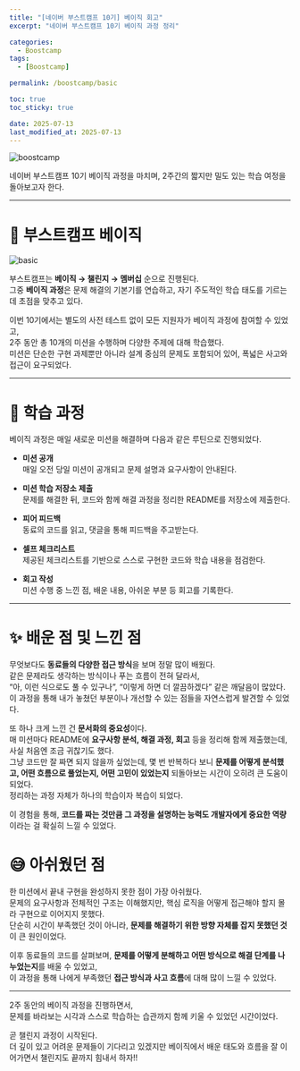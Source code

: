 ```yaml
---
title: "[네이버 부스트캠프 10기] 베이직 회고"
excerpt: "네이버 부스트캠프 10기 베이직 과정 정리"

categories:
  - Boostcamp
tags:
  - [Boostcamp]

permalink: /boostcamp/basic

toc: true
toc_sticky: true

date: 2025-07-13
last_modified_at: 2025-07-13
---
```


![boostcamp](<(/assets/images/posts_img/boostcamp/boostcamp.png)>)

네이버 부스트캠프 10기 베이직 과정을 마치며, 2주간의 짧지만 밀도 있는 학습 여정을 돌아보고자 한다.

---

# 🔷 부스트캠프 베이직

![basic](basic.png)

부스트캠프는 **베이직 → 챌린지 → 멤버십** 순으로 진행된다.  
그중 **베이직 과정**은 문제 해결의 기본기를 연습하고, 자기 주도적인 학습 태도를 기르는 데 초점을 맞추고 있다.

이번 10기에서는 별도의 사전 테스트 없이 모든 지원자가 베이직 과정에 참여할 수 있었고,  
2주 동안 총 10개의 미션을 수행하며 다양한 주제에 대해 학습했다.  
미션은 단순한 구현 과제뿐만 아니라 설계 중심의 문제도 포함되어 있어, 폭넓은 사고와 접근이 요구되었다.

---

# 📘 학습 과정

베이직 과정은 매일 새로운 미션을 해결하며 다음과 같은 루틴으로 진행되었다.

- **미션 공개**  
  매일 오전 당일 미션이 공개되고 문제 설명과 요구사항이 안내된다.

- **미션 학습 저장소 제출**  
  문제를 해결한 뒤, 코드와 함께 해결 과정을 정리한 README를 저장소에 제출한다.

- **피어 피드백**  
  동료의 코드를 읽고, 댓글을 통해 피드백을 주고받는다.

- **셀프 체크리스트**  
  제공된 체크리스트를 기반으로 스스로 구현한 코드와 학습 내용을 점검한다.

- **회고 작성**  
  미션 수행 중 느낀 점, 배운 내용, 아쉬운 부분 등 회고를 기록한다.

---

# ✨ 배운 점 및 느낀 점

무엇보다도 **동료들의 다양한 접근 방식**을 보며 정말 많이 배웠다.  
같은 문제라도 생각하는 방식이나 푸는 흐름이 전혀 달라서,  
“아, 이런 식으로도 풀 수 있구나”, “이렇게 하면 더 깔끔하겠다” 같은 깨달음이 많았다.  
이 과정을 통해 내가 놓쳤던 부분이나 개선할 수 있는 점들을 자연스럽게 발견할 수 있었다.

또 하나 크게 느낀 건 **문서화의 중요성**이다.  
매 미션마다 README에 **요구사항 분석, 해결 과정, 회고** 등을 정리해 함께 제출했는데, 사실 처음엔 조금 귀찮기도 했다.  
그냥 코드만 잘 짜면 되지 않을까 싶었는데, 몇 번 반복하다 보니 **문제를 어떻게 분석했고, 어떤 흐름으로 풀었는지, 어떤 고민이 있었는지** 되돌아보는 시간이 오히려 큰 도움이 되었다.  
정리하는 과정 자체가 하나의 학습이자 복습이 되었다.

이 경험을 통해, **코드를 짜는 것만큼 그 과정을 설명하는 능력도 개발자에게 중요한 역량**이라는 걸 확실히 느낄 수 있었다.

# 😅 아쉬웠던 점

한 미션에서 끝내 구현을 완성하지 못한 점이 가장 아쉬웠다.  
문제의 요구사항과 전체적인 구조는 이해했지만, 핵심 로직을 어떻게 접근해야 할지 몰라 구현으로 이어지지 못했다.  
단순히 시간이 부족했던 것이 아니라, **문제를 해결하기 위한 방향 자체를 잡지 못했던 것**이 큰 원인이었다.

이후 동료들의 코드를 살펴보며, **문제를 어떻게 분해하고 어떤 방식으로 해결 단계를 나누었는지**를 배울 수 있었고,  
이 과정을 통해 나에게 부족했던 **접근 방식과 사고 흐름**에 대해 많이 느낄 수 있었다.

---

2주 동안의 베이직 과정을 진행하면서,  
문제를 바라보는 시각과 스스로 학습하는 습관까지 함께 키울 수 있었던 시간이었다.

곧 챌린지 과정이 시작된다.  
더 깊이 있고 어려운 문제들이 기다리고 있겠지만 베이직에서 배운 태도와 흐름을 잘 이어가면서 챌린지도 끝까지 힘내서 하자!!
